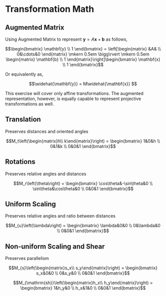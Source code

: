 # Transformation Math #

## Augmented Matrix ##

Using Augmented Matrix to represent
$\mathbf{y}=A\mathbf{x}+\mathbf{b}$ as follows,

$$\begin{bmatrix}
\mathbf{y} \\
1
\end{bmatrix}
= \left[\begin{matrix}
&A& \\
0&\cdots&0
\end{matrix}
\mkern 0.5em
\bigg\rvert
\mkern 0.5em
\begin{matrix}
\mathbf{b} \\
1
\end{matrix}\right]\begin{bmatrix}
\mathbf{x} \\
1
\end{bmatrix}$$

Or equivalently as,

$$\widehat{\mathbf{y}} = M\widehat{\mathbf{x}} $$

This exercise will cover only affine transformations.
The augmented representation, however, is equally
capable to represent projective transformations as
well.


## Translation ##

Preserves distances and oriented angles

$$M_t\left(\begin{matrix}h\\
k\end{matrix}\right) =
\begin{bmatrix}
1&0&h \\ 
0&1&k \\
0&0&1
\end{bmatrix}$$

## Rotations ##

Preserves relative angles and distances

$$M_r\left(\theta\right) =
\begin{bmatrix}
\cos\theta&-\sin\theta&0 \\
\sin\theta&\cos\theta&0 \\
0&0&1
\end{bmatrix}$$


## Uniform Scaling ##

Preserves relative angles and ratio between distances

$$M_{u}\left(\lambda\right) =
\begin{bmatrix}
\lambda&0&0 \\
0&\lambda&0 \\ 
0&0&1
\end{bmatrix}$$


## Non-uniform Scaling and Shear ##

Preserves parallelism

$$M_{s}\left(\begin{matrix}s_x\\
s_y\end{matrix}\right) =
\begin{bmatrix}
s_x&0&0 \\ 
0&s_y&0 \\ 
0&0&1
\end{bmatrix}$$

$$M_{\mathrm{sh}}\left(\begin{matrix}h_x\\
h_y\end{matrix}\right) =
\begin{bmatrix}
1&h_y&0 \\ 
h_x&1&0 \\ 
0&0&1
\end{bmatrix}$$

